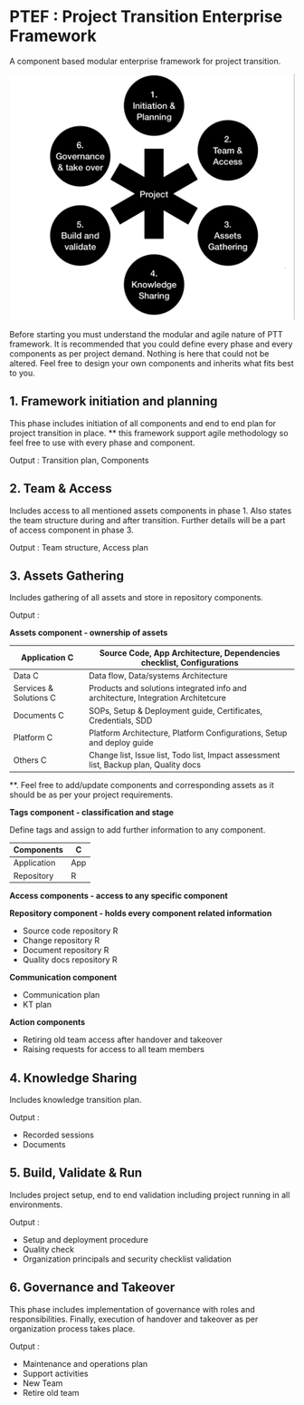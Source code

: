 # PTEF : Project Transition Enterprise Framework
A component based modular enterprise framework for project transition.

![alt txt](Assets/PTT.png)


Before starting you must understand the modular and agile nature of PTT framework. It is recommended that you could define every phase and every components as per project demand. Nothing is here that could not be altered. Feel free to design your own components and inherits what fits best to you.
## 1. Framework initiation and planning 
This phase includes initiation of all components and end to end plan for project transition in place. 
** this framework support agile methodology so feel free to use with every phase and component.

Output : Transition plan, Components

## 2. Team & Access 
Includes access to all mentioned assets components in phase 1. Also states the team structure  during and after transition. Further details will be a part of access component in phase 3.

Output : Team structure, Access plan


## 3. Assets Gathering
Includes gathering of all assets and store in repository components.

Output :

**Assets component - ownership of assets**

| Application C | Source Code, App Architecture, Dependencies checklist, Configurations |
| --- | --- |
| Data C | Data flow, Data/systems Architecture |
| Services &amp; Solutions C | Products and solutions integrated info and architecture, Integration Architetcure |
| Documents C | SOPs, Setup &amp; Deployment guide, Certificates, Credentials, SDD |
| Platform C | Platform Architecture, Platform Configurations, Setup and deploy guide |
| Others C | Change list, Issue list, Todo list, Impact assessment list, Backup plan, Quality docs |

\*\*. Feel free to add/update components and corresponding assets as it should be as per your project requirements.

**Tags component - classification and stage**

Define tags and assign to add further information to any component.

| Components | C |
| --- | --- |
|Application|App|
|Repository|R|


**Access components - access to any specific component**

**Repository component - holds every component related information**

- Source code repository R
- Change repository R
- Document repository R
- Quality docs repository R

**Communication component**

- Communication plan
- KT plan

**Action components**

- Retiring old team access after handover and takeover
- Raising requests for access to all team members


## 4. Knowledge Sharing
Includes knowledge transition plan.

Output :
- Recorded sessions 
- Documents

## 5. Build, Validate & Run
Includes project setup, end to end validation including project running in all environments.

Output :
- Setup and deployment procedure
- Quality check
- Organization principals and security checklist validation

## 6. Governance and Takeover
This phase includes implementation of governance with roles and responsibilities. Finally, execution of handover and takeover as per organization process takes place.

Output :
- Maintenance and operations plan
- Support activities
- New Team 
- Retire old team

